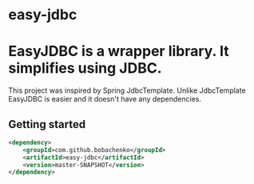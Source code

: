 # easy-jdbc

EasyJDBC is a wrapper library. It simplifies using JDBC.
==============================================

This project was inspired by Spring JdbcTemplate. Unlike JdbcTemplate EasyJDBC is easier and it doesn't have any dependencies.

Getting started
---------------

```xml
<dependency>
    <groupId>com.github.bobachenko</groupId>
    <artifactId>easy-jdbc</artifactId>
    <version>master-SNAPSHOT</version>
</dependency>
```
